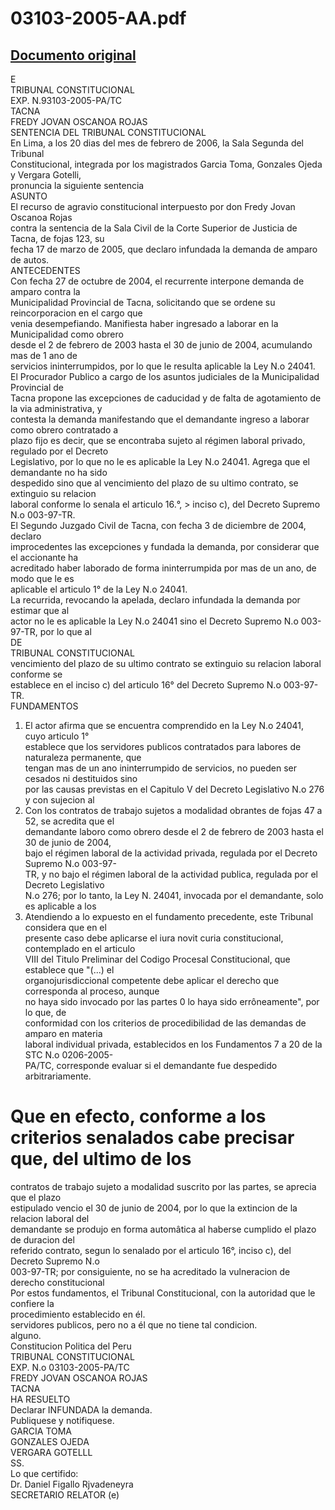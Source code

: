 
03103-2005-AA.pdf
=================
  
[Documento original](https://tc.gob.pe/jurisprudencia/2006/03103-2005-AA.pdf)  
---  
E  
TRIBUNAL CONSTITUCIONAL  
EXP. N.93103-2005-PA/TC  
TACNA  
FREDY JOVAN OSCANOA ROJAS  
SENTENCIA DEL TRIBUNAL CONSTITUCIONAL  
En Lima, a los 20 dias del mes de febrero de 2006, la Sala Segunda del Tribunal  
Constitucional, integrada por los magistrados Garcia Toma, Gonzales Ojeda y Vergara Gotelli,  
pronuncia la siguiente sentencia  
ASUNTO  
El recurso de agravio constitucional interpuesto por don Fredy Jovan Oscanoa Rojas  
contra la sentencia de la Sala Civil de la Corte Superior de Justicia de Tacna, de fojas 123, su  
fecha 17 de marzo de 2005, que declaro infundada la demanda de amparo de autos.  
ANTECEDENTES  
Con fecha 27 de octubre de 2004, el recurrente interpone demanda de amparo contra la  
Municipalidad Provincial de Tacna, solicitando que se ordene su reincorporacion en el cargo que  
venia desempefiando. Manifiesta haber ingresado a laborar en la Municipalidad como obrero  
desde el 2 de febrero de 2003 hasta el 30 de junio de 2004, acumulando mas de 1 ano de  
servicios ininterrumpidos, por lo que le resulta aplicable la Ley N.o 24041.  
El Procurador Publico a cargo de los asuntos judiciales de la Municipalidad Provincial de  
Tacna propone las excepciones de caducidad y de falta de agotamiento de la via administrativa, y  
contesta la demanda manifestando que el demandante ingreso a laborar como obrero contratado a  
plazo fijo es decir, que se encontraba sujeto al régimen laboral privado, regulado por el Decreto  
Legislativo, por lo que no le es aplicable la Ley N.o 24041. Agrega que el demandante no ha sido  
despedido sino que al vencimiento del plazo de su ultimo contrato, se extinguio su relacion  
laboral conforme lo senala el articulo 16.°, > inciso c), del Decreto Supremo N.o 003-97-TR.  
El Segundo Juzgado Civil de Tacna, con fecha 3 de diciembre de 2004, declaro  
improcedentes las excepciones y fundada la demanda, por considerar que el accionante ha  
acreditado haber laborado de forma ininterrumpida por mas de un ano, de modo que le es  
aplicable el articulo 1° de la Ley N.o 24041.  
La recurrida, revocando la apelada, declaro infundada la demanda por estimar que al  
actor no le es aplicable la Ley N.o 24041 sino el Decreto Supremo N.o 003-97-TR, por lo que al  
DE  
TRIBUNAL CONSTITUCIONAL  
vencimiento del plazo de su ultimo contrato se extinguio su relacion laboral conforme se  
establece en el inciso c) del articulo 16° del Decreto Supremo N.o 003-97-TR.  
FUNDAMENTOS  
1. El actor afirma que se encuentra comprendido en la Ley N.o 24041, cuyo articulo 1°  
establece que los servidores publicos contratados para labores de naturaleza permanente, que  
tengan mas de un ano ininterrumpido de servicios, no pueden ser cesados ni destituidos sino  
por las causas previstas en el Capitulo V del Decreto Legislativo N.o 276 y con sujecion al  
2. Con los contratos de trabajo sujetos a modalidad obrantes de fojas 47 a 52, se acredita que el  
demandante laboro como obrero desde el 2 de febrero de 2003 hasta el 30 de junio de 2004,  
bajo el régimen laboral de la actividad privada, regulada por el Decreto Supremo N.o 003-97-  
TR, y no bajo el régimen laboral de la actividad publica, regulada por el Decreto Legislativo  
N.o 276; por lo tanto, la Ley N. 24041, invocada por el demandante, solo es aplicable a los  
3. Atendiendo a lo expuesto en el fundamento precedente, este Tribunal considera que en el  
presente caso debe aplicarse el iura novit curia constitucional, contemplado en el articulo  
VIII del Titulo Preliminar del Codigo Procesal Constitucional, que establece que "(...) el  
organojurisdiccional competente debe aplicar el derecho que corresponda al proceso, aunque  
no haya sido invocado por las partes 0 lo haya sido errôneamente", por lo que, de  
conformidad con los criterios de procedibilidad de las demandas de amparo en materia  
laboral individual privada, establecidos en los Fundamentos 7 a 20 de la STC N.o 0206-2005-  
PA/TC, corresponde evaluar si el demandante fue despedido arbitrariamente.  
# Que en efecto, conforme a los criterios senalados cabe precisar que, del ultimo de los  
contratos de trabajo sujeto a modalidad suscrito por las partes, se aprecia que el plazo  
estipulado vencio el 30 de junio de 2004, por lo que la extincion de la relacion laboral del  
demandante se produjo en forma automâtica al haberse cumplido el plazo de duracion del  
referido contrato, segun lo senalado por el articulo 16°, inciso c), del Decreto Supremo N.o  
003-97-TR; por consiguiente, no se ha acreditado la vulneracion de derecho constitucional  
Por estos fundamentos, el Tribunal Constitucional, con la autoridad que le confiere la  
procedimiento establecido en él.  
servidores publicos, pero no a él que no tiene tal condicion.  
alguno.  
Constitucion Politica del Peru  
TRIBUNAL CONSTITUCIONAL  
EXP. N.o 03103-2005-PA/TC  
FREDY JOVAN OSCANOA ROJAS  
TACNA  
HA RESUELTO  
Declarar INFUNDADA la demanda.  
Publiquese y notifiquese.  
GARCIA TOMA  
GONZALES OJEDA  
VERGARA GOTELLL  
SS.  
Lo que certifido:  
Dr. Daniel Figallo Rjvadeneyra  
SECRETARIO RELATOR (e)